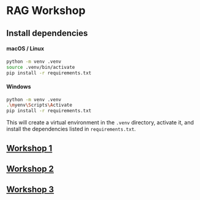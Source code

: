 # RAG Workshop

## Install dependencies

#### macOS / Linux
```bash
python -m venv .venv
source .venv/bin/activate
pip install -r requirements.txt
```

#### Windows
```bash
python -m venv .venv
.\myenv\Scripts\Activate
pip install -r requirements.txt
```

This will create a virtual environment in the `.venv` directory, activate it, and install the dependencies listed in `requirements.txt`.

## [Workshop 1](WORKSHOP1.md)

## [Workshop 2](WORKSHOP2.md)

## [Workshop 3](WORKSHOP3.md)

